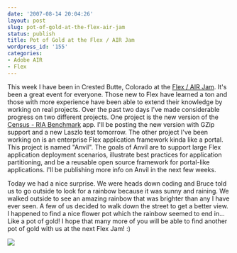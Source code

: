 ```yaml
---
date: '2007-08-14 20:04:26'
layout: post
slug: pot-of-gold-at-the-flex-air-jam
status: publish
title: Pot of Gold at the Flex / AIR Jam
wordpress_id: '155'
categories:
- Adobe AIR
- Flex
---
```


This week I have been in Crested Butte, Colorado at the [Flex / AIR Jam](http://www.mindviewinc.com/Conferences/FlexAIRJam/Index.php).  It's been a great event for everyone.  Those new to Flex have learned a ton and those with more experience have been able to extend their knowledge by working on real projects.  Over the past two days I've made considerable progress on two different projects.  One project is the new version of the [Census - RIA Benchmark](/census) app.  I'll be posting the new version with GZip support and a new Laszlo test tomorrow.  The other project I've been working on is an enterprise Flex application framework kinda like a portal.  This project is named "Anvil".  The goals of Anvil are to support large Flex application deployment scenarios, illustrate best practices for application partitioning, and be a reusable open source framework for portal-like applications.  I'll be publishing more info on Anvil in the next few weeks.

Today we had a nice surprise.  We were heads down coding and Bruce told us to go outside to look for a rainbow because it was sunny and raining.  We walked outside to see an amazing rainbow that was brighter than any I have ever seen.  A few of us decided to walk down the street to get a better view.  I happened to find a nice flower pot which the rainbow seemed to end in...  Like a pot of gold!  I hope that many more of you will be able to find another pot of gold with us at the next Flex Jam!  :)

![](http://www.jamesward.org/wordpress/wp-content/uploads/2007/08/img_4576.jpg)


